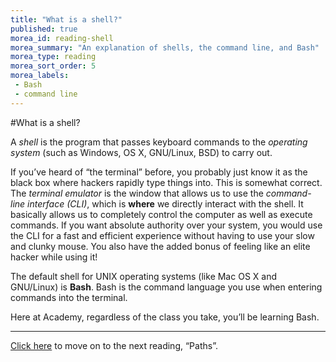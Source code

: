 ```yaml
---
title: "What is a shell?"
published: true
morea_id: reading-shell
morea_summary: "An explanation of shells, the command line, and Bash"
morea_type: reading
morea_sort_order: 5
morea_labels:
 - Bash
 - command line
---
```


#What is a shell?

A *shell* is the program that passes keyboard commands to the *operating system* (such as Windows, OS X, GNU/Linux, BSD) to carry out.

If you’ve heard of “the terminal” before, you probably just know it as the black box where hackers rapidly type things into. This is somewhat correct. The *terminal emulator* is the window that allows us to use the *command-line interface (CLI)*, which is **where** we directly interact with the shell. It basically allows us to completely control the computer as well as execute commands. If you want absolute authority over your system, you would use the CLI for a fast and efficient experience without having to use your slow and clunky mouse. You also have the added bonus of feeling like an elite hacker while using it!

The default shell for UNIX operating systems (like Mac OS X and GNU/Linux) is **Bash**. Bash is the command language you use when entering commands into the terminal.

Here at Academy, regardless of the class you take, you’ll be learning Bash.

---

[Click here](https://junior-devleague.github.io/JDLA-Web-Development/morea/2_Intro_to_Command_Line/reading-paths.html) to move on to the next reading, “Paths”.

